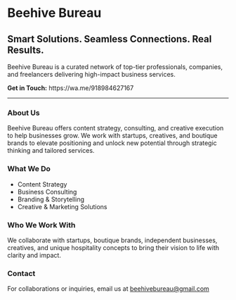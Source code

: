 
<html lang="en">
<head>
  <meta charset="UTF-8" />
  <meta name="viewport" content="width=device-width, initial-scale=1.0"/>
</head>
<body>
  <h1>Beehive Bureau</h1>
  <h2>Smart Solutions. Seamless Connections. Real Results.</h2>
  <p>Beehive Bureau is a curated network of top-tier professionals, companies, and freelancers delivering high-impact business services.</p>

  <p><strong>Get in Touch:</strong>  https://wa.me/918984627167

  <hr/>

  <h3>About Us</h3>
  <p>Beehive Bureau offers content strategy, consulting, and creative execution to help businesses grow. We work with startups, creatives, and boutique brands to elevate positioning and unlock new potential through strategic thinking and tailored services.</p>

  <h3>What We Do</h3>
  <ul>
    <li>Content Strategy</li>
    <li>Business Consulting</li>
    <li>Branding & Storytelling</li>
    <li>Creative & Marketing Solutions</li>
  </ul>

  <h3>Who We Work With</h3>
  <p>We collaborate with startups, boutique brands, independent businesses, creatives, and unique hospitality concepts to bring their vision to life with clarity and impact.</p>

  <h3>Contact</h3>
  <p>For collaborations or inquiries, email us at <a href="mailto:beehivebureau@gmail.com">beehivebureau@gmail.com</a></p>



